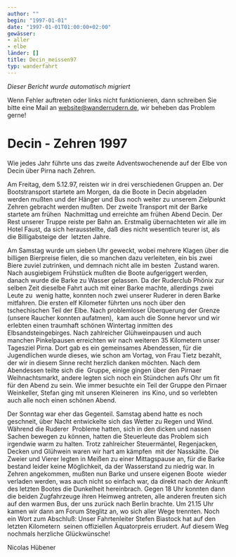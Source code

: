 ```yaml
---
author: ""
begin: "1997-01-01"
date: "1997-01-01T01:00:00+02:00"
gewässer:
- aller
- elbe
länder: []
title: Decin_meissen97
typ: wanderfahrt
---
```



*Dieser Bericht wurde automatisch migriert*

Wenn Fehler auftreten oder links nicht funktionieren, dann schreiben Sie bitte eine Mail an website@wanderrudern.de, wir beheben das Problem gerne!



# Decin - Zehren 1997


Wie jedes Jahr führte uns das zweite Adventswochenende auf der Elbe von Decin über Pirna nach Zehren.

Am Freitag, dem 5.12.97, reisten wir in drei verschiedenen Gruppen an. Der  Bootstransport startete am Morgen, da die Boote in Decin abgeladen werden mußten und der Hänger und Bus noch weiter zu unserem Zielpunkt Zehren gebracht werden mußten. Der zweite Transport mit der Barke startete am frühen  Nachmittag und erreichte am frühen Abend Decin. Der Rest unserer Truppe reiste per Bahn an. Erstmalig übernachteten wir alle im Hotel Faust, da sich herausstellte, daß dies nicht wesentlich teurer ist, als die Billigabsteige der  letzten Jahre.

Am Samstag wurde um sieben Uhr geweckt, wobei mehrere Klagen über die billigen Bierpreise fielen, die so manchen dazu verleiteten, ein bis zwei Biere zuviel zutrinken, und demnach nicht alle im besten  Zustand waren. Nach ausgiebigem Frühstück mußten die Boote aufgeriggert werden, danach wurde die Barke zu Wasser gelassen. Da der Ruderclub Phönix zur selben Zeit dieselbe Fahrt auch mit einer Barke machte, allerdings zwei Leute zu  wenig hatte, konnten noch zwei unserer Ruderer in deren Barke mitfahren. Die ersten elf Kilometer führten uns noch über den tschechischen Teil der Elbe. Nach problemloser Überquerung der Grenze (unsere Raucher konnten aufatmen),  kam auch die Sonne hervor und wir erlebten einen traumhaft schönen Wintertag inmitten des Elbsandsteingebirges. Nach zahlreicher Glühweinpausen und auch manchen Pinkelpausen erreichten wir nach weiteren 35 Kilometern unser  Tagesziel Pirna. Dort gab es ein gemeinsames Abendessen, für die Jugendlichen wurde dieses, wie schon am Vortag, von Frau Tietz bezahlt, der wir in diesem Sinne recht herzlich danken möchten. Nach dem Abendessen teilte sich die  Gruppe, einige gingen über den Pirnaer Weihnachtsmarkt, andere legten sich noch ein Stündchen aufs Ohr um fit für den Abend zu sein. Wie immer besuchte ein Teil der Gruppe den Pirnaer Weinkeller, Stefan ging mit unseren Kleineren  ins Kino, und so verlebten auch alle noch einen schönen Abend.

Der Sonntag war eher das Gegenteil. Samstag abend hatte es noch geschneit, über Nacht entwickelte sich das Wetter zu Regen und Wind. Während die Ruderer  Probleme hatten, sich in den dicken und nassen Sachen bewegen zu können, hatten die Steuerleute das Problem sich irgendwie warm zu halten. Trotz zahlreicher Steuermäntel, Regenjacken, Decken und Glühwein waren wir hart am kämpfen  mit der Nasskälte. Die Zweier und Vierer legten in Meißen zu einer Mittagspause an, für die Barke bestand leider keine Möglichkeit, da der Wasserstand zu niedrig war. In Zehren angekommen, mußten nun Barke und unsere eigenen Boote  wieder verladen werden, was auch nicht so einfach war, da direkt nach der Ankunft des letzten Bootes die Dunkelheit hereinbrach. Gegen 18 Uhr konnten dann die beiden Zugfahrzeuge ihren Heimweg antreten, alle anderen freuten sich  auf den warmen Bus, der uns zurück nach Berlin brachte. Um 21.15 Uhr kamen wir dann am Forum Steglitz an, wo sich aller Wege trennten. Noch ein Wort zum Abschluß: Unser Fahrtenleiter Stefen Biastock hat auf den letzten Kilometern  seinen offiziellen Äquatorpreis errudert. Auf diesem Weg nochmals herzliche Glückwünsche!

Nicolas Hübener